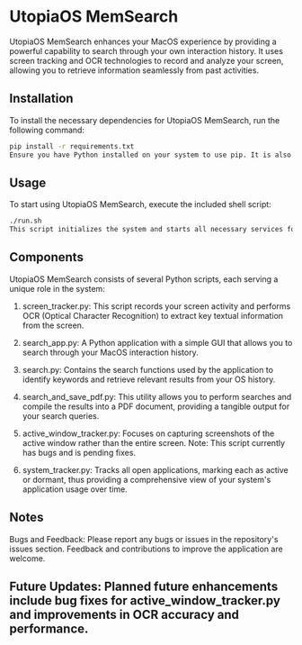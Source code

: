 # UtopiaOS MemSearch

UtopiaOS MemSearch enhances your MacOS experience by providing a powerful capability to search through your own interaction history. It uses screen tracking and OCR technologies to record and analyze your screen, allowing you to retrieve information seamlessly from past activities.

## Installation
To install the necessary dependencies for UtopiaOS MemSearch, run the following command:

```bash
pip install -r requirements.txt
Ensure you have Python installed on your system to use pip. It is also recommended to use a virtual environment to manage the dependencies.
```

## Usage
To start using UtopiaOS MemSearch, execute the included shell script:

```bash
./run.sh
This script initializes the system and starts all necessary services for tracking and searching your OS interaction history.
```
## Components
UtopiaOS MemSearch consists of several Python scripts, each serving a unique role in the system:

1. screen_tracker.py: This script records your screen activity and performs OCR (Optical Character Recognition) to extract key textual information from the screen.

2. search_app.py: A Python application with a simple GUI that allows you to search through your MacOS interaction history.

3. search.py: Contains the search functions used by the application to identify keywords and retrieve relevant results from your OS history.

4. search_and_save_pdf.py: This utility allows you to perform searches and compile the results into a PDF document, providing a tangible output for your search queries.

5. active_window_tracker.py: Focuses on capturing screenshots of the active window rather than the entire screen. Note: This script currently has bugs and is pending fixes.

6. system_tracker.py: Tracks all open applications, marking each as active or dormant, thus providing a comprehensive view of your system's application usage over time.

## Notes
Bugs and Feedback: Please report any bugs or issues in the repository's issues section. Feedback and contributions to improve the application are welcome.

## Future Updates: Planned future enhancements include bug fixes for active_window_tracker.py and improvements in OCR accuracy and performance.
